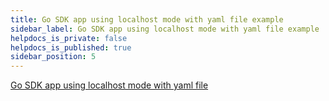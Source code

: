```yaml
---
title: Go SDK app using localhost mode with yaml file example
sidebar_label: Go SDK app using localhost mode with yaml file example
helpdocs_is_private: false
helpdocs_is_published: true
sidebar_position: 5
---
```


<p>
  <button hidden style={{borderRadius:'8px', border:'1px', fontFamily:'Courier New', fontWeight:'800', textAlign:'left'}}> help.split.io link: https://help.split.io/hc/en-us/articles/360030742191-Go-SDK-App-using-Localhost-mode-with-yaml-file-example </button>
</p>

[Go SDK app using localhost mode with yaml file](https://github.com/Split-Community/Split-SDKs-Examples/tree/main/Go-SDK-with-localhost)
